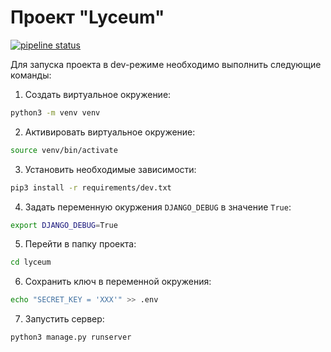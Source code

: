 # Проект "Lyceum"

[![pipeline status](https://gitlab.crja72.ru/django/2024/autumn/course/students/286651-ya.vkarsten-course-1187/badges/main/pipeline.svg)](https://gitlab.crja72.ru/django/2024/autumn/course/students/286651-ya.vkarsten-course-1187/-/commits/main)

Для запуска проекта в dev-режиме необходимо выполнить следующие команды:

1. Создать виртуальное окружение:
```bash
python3 -m venv venv
```

2. Активировать виртуальное окружение:
```bash
source venv/bin/activate
```

3. Установить необходимые зависимости:
```bash
pip3 install -r requirements/dev.txt
```

4. Задать переменную окуржения ```DJANGO_DEBUG``` в значение ```True```:
```bash
export DJANGO_DEBUG=True
```

5. Перейти в папку проекта:
```bash
cd lyceum
```

6. Сохранить ключ в переменной окружения:
```bash
echo "SECRET_KEY = 'XXX'" >> .env
```

7. Запустить сервер:
```bash
python3 manage.py runserver
```
